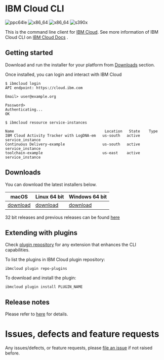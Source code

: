 # IBM Cloud CLI

![ppc64le](https://img.shields.io/badge/ppc64le-supported-brightgreen.svg) ![x86_64](https://img.shields.io/badge/x86__64-supported-brightgreen.svg) ![x86_64](https://img.shields.io/badge/x86-supported-brightgreen.svg) ![s390x](https://img.shields.io/badge/s390x-not%20supported-red.svg)

This is the command line client for [IBM Cloud](https://cloud.ibm.com/). See more information of IBM Cloud CLI on [IBM Cloud Docs](https://cloud.ibm.com/docs/cli?topic=cloud-cli-getting-started) .

## Getting started

Download and run the installer for your platform from [Downloads](#downloads) section.

Once installed, you can login and interact with IBM Cloud
```
$ ibmcloud login
API endpoint: https://cloud.ibm.com

Email> user@example.org

Password> 
Authenticating...
OK

$ ibmcloud resource service-instances

Name                                         Location   State    Type
IBM Cloud Activity Tracker with LogDNA-em   us-south   active   service_instance
Continuous Delivery-example                 us-south   active   service_instance
toolchain-example                           us-east    active   service_instance
```

## Downloads
You can download the latest installers below.

| **macOS** | **Linux 64 bit** | **Windows 64 bit** |
|-----------|------------------|--------------------|
| [download](https://download.clis.cloud.ibm.com/ibm-cloud-cli/2.5.0/IBM_Cloud_CLI_2.5.0.pkg) | [download](https://download.clis.cloud.ibm.com/ibm-cloud-cli/2.5.0/IBM_Cloud_CLI_2.5.0_amd64.tar.gz) | [download](https://download.clis.cloud.ibm.com/ibm-cloud-cli/2.5.0/IBM_Cloud_CLI_2.5.0_amd64.exe) |


32 bit releases and previous releases can be found [here](https://github.com/IBM-Cloud/ibm-cloud-cli-release/releases)

## Extending with plugins

Check [plugin repository](http://plugins.cloud.ibm.com) for any extension that enhances the CLI capabilities.


To list the plugins in IBM Cloud plugin repository:

```
ibmcloud plugin repo-plugins

```

To download and install the plugin:

```
ibmcloud plugin install PLUGIN_NAME 

```

## Release notes

Please refer to [here](https://github.com/IBM-Cloud/ibm-cloud-cli-release/releases) for details.


# Issues, defects and feature requests

Any issues/defects, or feature requests, please [file an issue](https://github.com/IBM-Cloud/ibm-cloud-cli-release/issues) if not raised before.
